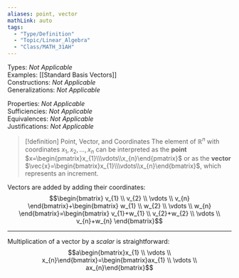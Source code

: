 ```yaml
---
aliases: point, vector
mathLink: auto
tags:
  - "Type/Definition"
  - "Topic/Linear_Algebra"
  - "Class/MATH_31AH"
---
```

Types: <i>Not Applicable</i>  
Examples: [[Standard Basis Vectors]]  
Constructions: <i>Not Applicable</i>  
Generalizations: <i>Not Applicable</i>  

Properties: <i>Not Applicable</i>  
Sufficiencies: <i>Not Applicable</i>  
Equivalences: <i>Not Applicable</i>  
Justifications: <i>Not Applicable</i>  

> [!definition] Point, Vector, and Coordinates
> The element of $\mathbb{R}^n$ with coordinates $x_{1},x_{2},\dots,x_{n}$ can be interpreted as the **point** $x=\begin{pmatrix}x_{1}\\\vdots\\x_{n}\end{pmatrix}$ or as the **vector** $\vec{x}=\begin{bmatrix}x_{1}\\\vdots\\x_{n}\end{bmatrix}$, which represents an increment.

Vectors are added by adding their coordinates:  
$$\begin{bmatrix}
v_{1} \\
v_{2} \\
\vdots \\
v_{n}
\end{bmatrix}+\begin{bmatrix}
w_{1} \\
w_{2} \\
\vdots \\
w_{n}
\end{bmatrix}=\begin{bmatrix}
v_{1}+w_{1} \\
v_{2}+w_{2} \\
\vdots \\
v_{n}+w_{n}
\end{bmatrix}$$

---

Multiplication of a vector by a *scalar* is straightforward:
$$a\begin{bmatrix}x_{1} \\
\vdots \\
x_{n}\end{bmatrix}=\begin{bmatrix}ax_{1} \\
\vdots \\
ax_{n}\end{bmatrix}$$